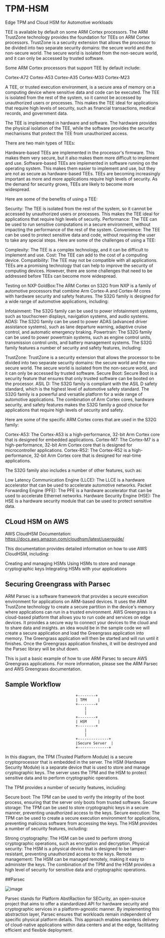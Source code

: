 # TPM-HSM
Edge TPM and Cloud HSM for Automotive workloads 

TEE is available by default on some ARM Cortex processors. The ARM TrustZone technology provides the foundation for TEEs on ARM Cortex processors. TrustZone is a security extension that allows the processor to be divided into two separate security domains: the secure world and the non-secure world. The secure world is isolated from the non-secure world, and it can only be accessed by trusted software.

Some ARM Cortex processors that support TEE by default include:

Cortex-A72
Cortex-A53
Cortex-A35
Cortex-M33
Cortex-M23


A TEE, or trusted execution environment, is a secure area of memory on a computing device where sensitive data and code can be executed. The TEE is isolated from the rest of the system, so it cannot be accessed by unauthorized users or processes. This makes the TEE ideal for applications that require high levels of security, such as financial transactions, medical records, and government data.

The TEE is implemented in hardware and software. The hardware provides the physical isolation of the TEE, while the software provides the security mechanisms that protect the TEE from unauthorized access.

There are two main types of TEEs:

Hardware-based TEEs are implemented in the processor's firmware. This makes them very secure, but it also makes them more difficult to implement and use.
Software-based TEEs are implemented in software running on the operating system. This makes them easier to implement and use, but they are not as secure as hardware-based TEEs.
TEEs are becoming increasingly important as more and more applications require high levels of security. As the demand for security grows, TEEs are likely to become more widespread.

Here are some of the benefits of using a TEE:

Security: The TEE is isolated from the rest of the system, so it cannot be accessed by unauthorized users or processes. This makes the TEE ideal for applications that require high levels of security.
Performance: The TEE can be used to run sensitive computations in a secure environment, without impacting the performance of the rest of the system.
Convenience: The TEE can be used to protect sensitive data and code, without requiring the user to take any special steps.
Here are some of the challenges of using a TEE:

Complexity: The TEE is a complex technology, and it can be difficult to implement and use.
Cost: The TEE can add to the cost of a computing device.
Compatibility: The TEE may not be compatible with all applications.
TEEs are a promising technology that can help to improve the security of computing devices. However, there are some challenges that need to be addressed before TEEs can become more widespread.



Testing on NXP GoldBox:The ARM Cortex on S32G from NXP is a family of automotive processors that combine Arm Cortex-A and Cortex-M cores with hardware security and safety features. The S32G family is designed for a wide range of automotive applications, including:

Infotainment: The S32G family can be used to power infotainment systems, such as touchscreen displays, navigation systems, and audio systems.
ADAS: The S32G family can be used to power ADAS (advanced driver assistance systems), such as lane departure warning, adaptive cruise control, and automatic emergency braking.
Powertrain: The S32G family can be used to power powertrain systems, such as engine control units, transmission control units, and battery management systems.
The S32G family features a number of security and safety features, including:

TrustZone: TrustZone is a security extension that allows the processor to be divided into two separate security domains: the secure world and the non-secure world. The secure world is isolated from the non-secure world, and it can only be accessed by trusted software.
Secure Boot: Secure Boot is a security feature that ensures that only trusted software can be booted on the processor.
ASIL D: The S32G family is compliant with the ASIL D safety standard, which is the highest level of automotive safety standard.
The S32G family is a powerful and versatile platform for a wide range of automotive applications. The combination of Arm Cortex cores, hardware security, and safety features makes the S32G family a good choice for applications that require high levels of security and safety.

Here are some of the specific ARM Cortex cores that are used in the S32G family:

Cortex-A53: The Cortex-A53 is a high-performance, 32-bit Arm Cortex core that is designed for embedded applications.
Cortex-M7: The Cortex-M7 is a high-performance, 32-bit Arm Cortex core that is designed for microcontroller applications.
Cortex-R52: The Cortex-R52 is a high-performance, 32-bit Arm Cortex core that is designed for real-time applications.

The S32G family also includes a number of other features, such as:

Low Latency Communication Engine (LLCE): The LLCE is a hardware accelerator that can be used to accelerate automotive networks.
Packet Forwarding Engine (PFE): The PFE is a hardware accelerator that can be used to accelerate Ethernet networks.
Hardware Security Engine (HSE): The HSE is a hardware security module that can be used to protect sensitive data.

## CLoud HSM on AWS

AWS CloudHSM Documentation: https://docs.aws.amazon.com/cloudhsm/latest/userguide/

This documentation provides detailed information on how to use AWS CloudHSM, including:

Creating and managing HSMs
Using HSMs to store and manage cryptographic keys
Integrating HSMs with your applications


## Securing Greengrass with Parsec
ARM Parsec is a software framework that provides a secure execution environment for applications on ARM-based devices. It uses the ARM TrustZone technology to create a secure partition in the device's memory where applications can run in a trusted environment.
AWS Greengrass is a cloud-based platform that allows you to run code and services on edge devices. It provides a secure way to connect your devices to the cloud and to share data and insights.
an idea would be in the sample code we will create a secure application and load the Greengrass application into memory. The Greengrass application will then be started and will run until it finishes. Once the Greengrass application finishes, it will be destroyed and the Parsec library will be shut down.

This is just a basic example of how to use ARM Parsec to secure AWS Greengrass applications. For more information, please see the ARM Parsec and AWS Greengrass documentation.



## Sample Workflow
                                    +--------+
                                    | TPM     |
                                    +--------+
                                        |
                                        |
                                    +--------+
                                    | HSM     |
                                    +--------+
                                        |
                                        |
                                    +--------------+
                                    |Secure Server  |
                                    +--------------+


In this diagram, the TPM (Trusted Platform Module) is a secure cryptoprocessor that is embedded in the server. The HSM (Hardware Security Module) is a separate device that is used to store and manage cryptographic keys. The server uses the TPM and the HSM to protect sensitive data and to perform cryptographic operations.

The TPM provides a number of security features, including:

Secure boot: The TPM can be used to verify the integrity of the boot process, ensuring that the server only boots from trusted software.
Secure storage: The TPM can be used to store cryptographic keys in a secure manner, preventing unauthorized access to the keys.
Secure execution: The TPM can be used to create a secure execution environment for applications, preventing malicious software from accessing the keys.
The HSM provides a number of security features, including:

Strong cryptography: The HSM can be used to perform strong cryptographic operations, such as encryption and decryption.
Physical security: The HSM is a physical device that is designed to be tamper-resistant, preventing unauthorized access to the keys.
Remote management: The HSM can be managed remotely, making it easy to administer the keys.
The combination of the TPM and the HSM provides a high level of security for sensitive data and cryptographic operations.

##Parsec

![image](https://github.com/andyshahbazian/TPM-HSM/assets/16087670/909e0c06-7801-4851-8d22-f1dd485266e3)

Parsec stands for Platform AbstRaction for SECurity, an open-source project that aims to offer a standardized API for hardware security and cryptographic services in a platform-agnostic manner. By implementing this abstraction layer, Parsec ensures that workloads remain independent of specific physical platform details. This approach enables seamless delivery of cloud-native applications within data centers and at the edge, facilitating efficient and flexible deployment.

